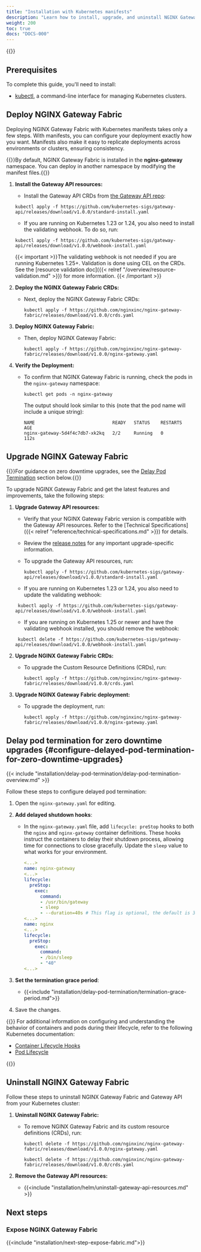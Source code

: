 ```yaml
---
title: "Installation with Kubernetes manifests"
description: "Learn how to install, upgrade, and uninstall NGINX Gateway Fabric using Kubernetes manifests."
weight: 200
toc: true
docs: "DOCS-000"
---
```


{{<custom-styles>}}

## Prerequisites

To complete this guide, you'll need to install:

- [kubectl](https://kubernetes.io/docs/tasks/tools/), a command-line interface for managing Kubernetes clusters.


## Deploy NGINX Gateway Fabric

Deploying NGINX Gateway Fabric with Kubernetes manifests takes only a few steps. With manifests, you can configure your deployment exactly how you want. Manifests also make it easy to replicate deployments across environments or clusters, ensuring consistency.

{{<note>}}By default, NGINX Gateway Fabric is installed in the **nginx-gateway** namespace. You can deploy in another namespace by modifying the manifest files.{{</note>}}

1. **Install the Gateway API resources:**

   - Install the Gateway API CRDs from [the Gateway API repo](https://github.com/kubernetes-sigs/gateway-api):

   ```shell
   kubectl apply -f https://github.com/kubernetes-sigs/gateway-api/releases/download/v1.0.0/standard-install.yaml
   ```

   - If you are running on Kubernetes 1.23 or 1.24, you also need to install the validating webhook. To do so, run:

   ```shell
   kubectl apply -f https://github.com/kubernetes-sigs/gateway-api/releases/download/v1.0.0/webhook-install.yaml
   ```

   {{< important >}}The validating webhook is not needed if you are running Kubernetes 1.25+. Validation is done using CEL on the CRDs. See the [resource validation doc]({{< relref "/overview/resource-validation.md" >}}) for more information. {{< /important >}}

1. **Deploy the NGINX Gateway Fabric CRDs:**

   - Next, deploy the NGINX Gateway Fabric CRDs:

     ```shell
     kubectl apply -f https://github.com/nginxinc/nginx-gateway-fabric/releases/download/v1.0.0/crds.yaml
     ```

1. **Deploy NGINX Gateway Fabric:**

   - Then, deploy NGINX Gateway Fabric:

     ```shell
     kubectl apply -f https://github.com/nginxinc/nginx-gateway-fabric/releases/download/v1.0.0/nginx-gateway.yaml
     ```

1. **Verify the Deployment:**
   - To confirm that NGINX Gateway Fabric is running, check the pods in the `nginx-gateway` namespace:

     ```shell
     kubectl get pods -n nginx-gateway
     ```

     The output should look similar to this (note that the pod name will include a unique string):

     ```text
     NAME                             READY   STATUS    RESTARTS   AGE
     nginx-gateway-5d4f4c7db7-xk2kq   2/2     Running   0          112s
     ```


## Upgrade NGINX Gateway Fabric

{{<tip>}}For guidance on zero downtime upgrades, see the [Delay Pod Termination](#configure-delayed-pod-termination-for-zero-downtime-upgrades) section below.{{</tip>}}

To upgrade NGINX Gateway Fabric and get the latest features and improvements, take the following steps:

1. **Upgrade Gateway API resources:**

   - Verify that your NGINX Gateway Fabric version is compatible with the Gateway API resources. Refer to the [Technical Specifications]({{< relref "reference/technical-specifications.md" >}}) for details.
   - Review the [release notes](https://github.com/kubernetes-sigs/gateway-api/releases/tag/v1.0.0) for any important upgrade-specific information.
   - To upgrade the Gateway API resources, run:

      ```shell
      kubectl apply -f https://github.com/kubernetes-sigs/gateway-api/releases/download/v1.0.0/standard-install.yaml
      ```

   - If you are running on Kubernetes 1.23 or 1.24, you also need to update the validating webhook:

   ```shell
    kubectl apply -f https://github.com/kubernetes-sigs/gateway-api/releases/download/v1.0.0/webhook-install.yaml
   ```

   - If you are running on Kubernetes 1.25 or newer and have the validating webhook installed, you should remove the
   webhook:

   ```shell
    kubectl delete -f https://github.com/kubernetes-sigs/gateway-api/releases/download/v1.0.0/webhook-install.yaml
   ```

1. **Upgrade NGINX Gateway Fabric CRDs:**
   - To upgrade the Custom Resource Definitions (CRDs), run:

     ```shell
     kubectl apply -f https://github.com/nginxinc/nginx-gateway-fabric/releases/download/v1.0.0/crds.yaml
     ```

1. **Upgrade NGINX Gateway Fabric deployment:**
   - To upgrade the deployment, run:

     ```shell
     kubectl apply -f https://github.com/nginxinc/nginx-gateway-fabric/releases/download/v1.0.0/nginx-gateway.yaml
     ```

## Delay pod termination for zero downtime upgrades {#configure-delayed-pod-termination-for-zero-downtime-upgrades}

{{< include "installation/delay-pod-termination/delay-pod-termination-overview.md" >}}

Follow these steps to configure delayed pod termination:

1. Open the `nginx-gateway.yaml` for editing.

1. **Add delayed shutdown hooks**:

   - In the `nginx-gateway.yaml` file, add `lifecycle: preStop` hooks to both the `nginx` and `nginx-gateway` container definitions. These hooks instruct the containers to delay their shutdown process, allowing time for connections to close gracefully. Update the `sleep` value to what works for your environment.

      ```yaml
      <...>
      name: nginx-gateway
      <...>
      lifecycle:
        preStop:
          exec:
            command:
            - /usr/bin/gateway
            - sleep
            - --duration=40s # This flag is optional, the default is 30s
      <...>
      name: nginx
      <...>
      lifecycle:
        preStop:
          exec:
            command:
            - /bin/sleep
            - "40"
      <...>
      ```

1. **Set the termination grace period**:

   - {{<include "installation/delay-pod-termination/termination-grace-period.md">}}

1. Save the changes.

{{<see-also>}}
For additional information on configuring and understanding the behavior of containers and pods during their lifecycle, refer to the following Kubernetes documentation:

- [Container Lifecycle Hooks](https://kubernetes.io/docs/concepts/containers/container-lifecycle-hooks/#container-hooks)
- [Pod Lifecycle](https://kubernetes.io/docs/concepts/workloads/Pods/Pod-lifecycle/#Pod-termination)

{{</see-also>}}


## Uninstall NGINX Gateway Fabric

Follow these steps to uninstall NGINX Gateway Fabric and Gateway API from your Kubernetes cluster:

1. **Uninstall NGINX Gateway Fabric:**

   - To remove NGINX Gateway Fabric and its custom resource definitions (CRDs), run:

     ```shell
     kubectl delete -f https://github.com/nginxinc/nginx-gateway-fabric/releases/download/v1.0.0/nginx-gateway.yaml
     ```

     ```shell
     kubectl delete -f https://github.com/nginxinc/nginx-gateway-fabric/releases/download/v1.0.0/crds.yaml
     ```

1. **Remove the Gateway API resources:**

   - {{<include "installation/helm/uninstall-gateway-api-resources.md" >}}

## Next steps

### Expose NGINX Gateway Fabric

{{<include "installation/next-step-expose-fabric.md">}}

